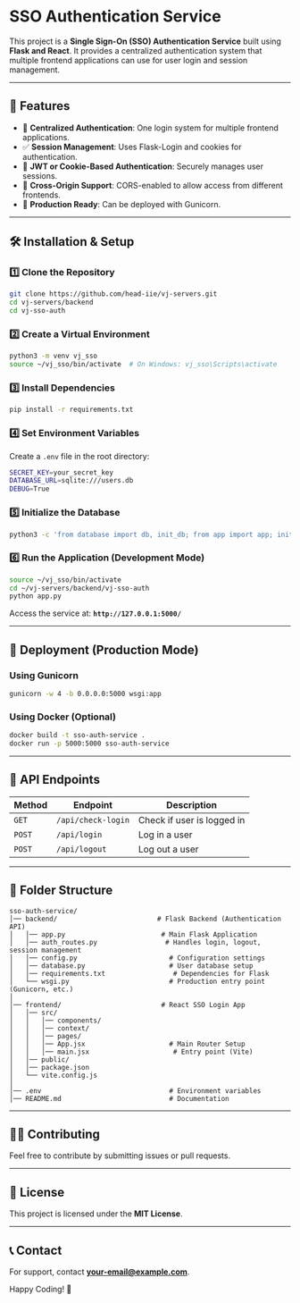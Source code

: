 # SSO Authentication Service

This project is a **Single Sign-On (SSO) Authentication Service** built using **Flask and React**. It provides a centralized authentication system that multiple frontend applications can use for user login and session management.

---

## 📌 Features
- 🔐 **Centralized Authentication**: One login system for multiple frontend applications.
- ✅ **Session Management**: Uses Flask-Login and cookies for authentication.
- 🔄 **JWT or Cookie-Based Authentication**: Securely manages user sessions.
- 📡 **Cross-Origin Support**: CORS-enabled to allow access from different frontends.
- 🚀 **Production Ready**: Can be deployed with Gunicorn.

---

## 🛠️ Installation & Setup

### **1️⃣ Clone the Repository**
```sh
git clone https://github.com/head-iie/vj-servers.git
cd vj-servers/backend
cd vj-sso-auth
```

### **2️⃣ Create a Virtual Environment**
```sh
python3 -m venv vj_sso
source ~/vj_sso/bin/activate  # On Windows: vj_sso\Scripts\activate
```

### **3️⃣ Install Dependencies**
```sh
pip install -r requirements.txt
```

### **4️⃣ Set Environment Variables**
Create a `.env` file in the root directory:
```sh
SECRET_KEY=your_secret_key
DATABASE_URL=sqlite:///users.db
DEBUG=True
```

### **5️⃣ Initialize the Database**
```sh
python3 -c 'from database import db, init_db; from app import app; init_db(app)'
```

### **6️⃣ Run the Application (Development Mode)**
```sh
source ~/vj_sso/bin/activate
cd ~/vj-servers/backend/vj-sso-auth
python app.py
```
Access the service at: **`http://127.0.0.1:5000/`**

---

## 🚀 Deployment (Production Mode)

### **Using Gunicorn**
```sh
gunicorn -w 4 -b 0.0.0.0:5000 wsgi:app
```

### **Using Docker (Optional)**
```sh
docker build -t sso-auth-service .
docker run -p 5000:5000 sso-auth-service
```

---

## 📡 API Endpoints

| Method | Endpoint            | Description                      |
|--------|--------------------|----------------------------------|
| `GET`  | `/api/check-login`  | Check if user is logged in      |
| `POST` | `/api/login`        | Log in a user                   |
| `POST` | `/api/logout`       | Log out a user                  |

---

## 📂 Folder Structure
```
sso-auth-service/
│── backend/                         # Flask Backend (Authentication API)
│   │── app.py                        # Main Flask Application
│   │── auth_routes.py                 # Handles login, logout, session management
│   │── config.py                       # Configuration settings
│   │── database.py                     # User database setup
│   │── requirements.txt                 # Dependencies for Flask
│   └── wsgi.py                         # Production entry point (Gunicorn, etc.)
│
│── frontend/                         # React SSO Login App
│   │── src/
│   │   │── components/
│   │   │── context/
│   │   │── pages/
│   │   │── App.jsx                     # Main Router Setup
│   │   │── main.jsx                     # Entry point (Vite)
│   │── public/
│   │── package.json
│   └── vite.config.js
│
│── .env                                # Environment variables
│── README.md                           # Documentation
```

---

## 👨‍💻 Contributing
Feel free to contribute by submitting issues or pull requests.

---

## 📜 License
This project is licensed under the **MIT License**.

---

## 📞 Contact
For support, contact **your-email@example.com**.

Happy Coding! 🚀

